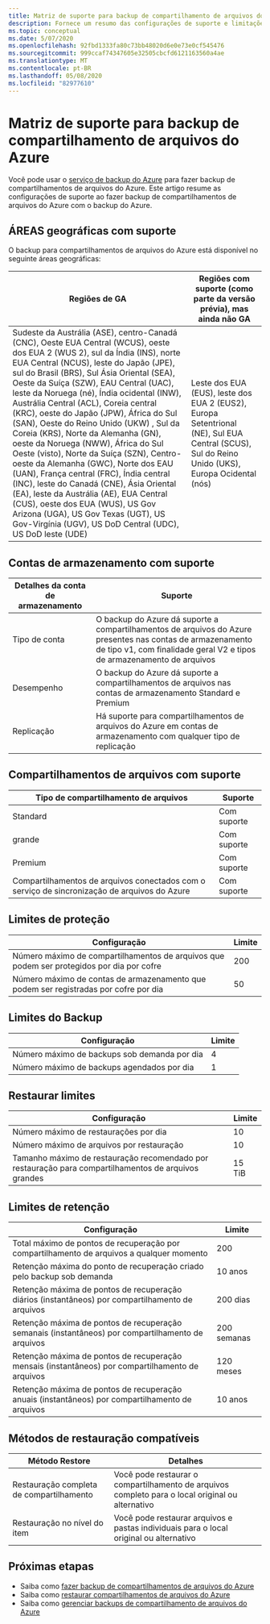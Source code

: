 ```yaml
---
title: Matriz de suporte para backup de compartilhamento de arquivos do Azure
description: Fornece um resumo das configurações de suporte e limitações ao fazer backup de compartilhamentos de arquivos do Azure.
ms.topic: conceptual
ms.date: 5/07/2020
ms.openlocfilehash: 92fbd1333fa80c73bb48020d6e0e73e0cf545476
ms.sourcegitcommit: 999ccaf74347605e32505cbcfd6121163560a4ae
ms.translationtype: MT
ms.contentlocale: pt-BR
ms.lasthandoff: 05/08/2020
ms.locfileid: "82977610"
---
```

# <a name="support-matrix-for-azure-file-share-backup"></a>Matriz de suporte para backup de compartilhamento de arquivos do Azure

Você pode usar o [serviço de backup do Azure](https://docs.microsoft.com/azure/backup/backup-overview) para fazer backup de compartilhamentos de arquivos do Azure. Este artigo resume as configurações de suporte ao fazer backup de compartilhamentos de arquivos do Azure com o backup do Azure.

## <a name="supported-geos"></a>ÁREAS geográficas com suporte

O backup para compartilhamentos de arquivos do Azure está disponível no seguinte áreas geográficas:

| Regiões de GA | Regiões com suporte (como parte da versão prévia), mas ainda não GA                                                      |
| ------------------------------------------------------------ | ------------------------------------------------------------ |
| Sudeste da Austrália (ASE), centro-Canadá (CNC), Oeste EUA Central (WCUS), oeste dos EUA 2 (WUS 2), sul da Índia (INS), norte EUA Central (NCUS), leste do Japão (JPE), sul do Brasil (BRS), Sul Ásia Oriental (SEA), Oeste da Suíça (SZW), EAU Central (UAC), leste da Noruega (né), Índia ocidental (INW), Austrália Central (ACL), Coreia central (KRC), oeste do Japão (JPW), África do Sul (SAN), Oeste do Reino Unido (UKW) , Sul da Coreia (KRS), Norte da Alemanha (GN), oeste da Noruega (NWW), África do Sul Oeste (visto), Norte da Suíça (SZN), Centro-oeste da Alemanha (GWC), Norte dos EAU (UAN), França central (FRC), Índia central (INC), leste do Canadá (CNE), Ásia Oriental (EA), leste da Austrália (AE), EUA Central (CUS), oeste dos EUA (WUS), US Gov Arizona (UGA), US Gov Texas (UGT), US Gov-Virgínia (UGV), US DoD Central (UDC), US DoD leste (UDE)                                                  |  Leste dos EUA (EUS), leste dos EUA 2 (EUS2), Europa Setentrional (NE), Sul EUA Central (SCUS), Sul do Reino Unido (UKS), Europa Ocidental (nós)            |

## <a name="supported-storage-accounts"></a>Contas de armazenamento com suporte

| Detalhes da conta de armazenamento | Suporte                                                      |
| ------------------------ | ------------------------------------------------------------ |
| Tipo de conta            | O backup do Azure dá suporte a compartilhamentos de arquivos do Azure presentes nas contas de armazenamento de tipo v1, com finalidade geral V2 e tipos de armazenamento de arquivos |
| Desempenho              | O backup do Azure dá suporte a compartilhamentos de arquivos nas contas de armazenamento Standard e Premium |
| Replicação              | Há suporte para compartilhamentos de arquivos do Azure em contas de armazenamento com qualquer tipo de replicação |

## <a name="supported-file-shares"></a>Compartilhamentos de arquivos com suporte

| Tipo de compartilhamento de arquivos                                   | Suporte   |
| -------------------------------------------------- | --------- |
| Standard                                           | Com suporte |
| grande                                              | Com suporte |
| Premium                                            | Com suporte |
| Compartilhamentos de arquivos conectados com o serviço de sincronização de arquivos do Azure | Com suporte |

## <a name="protection-limits"></a>Limites de proteção

| Configuração                                                      | Limite |
| ------------------------------------------------------------ | ----- |
| Número máximo de compartilhamentos de arquivos que podem ser protegidos por dia por cofre | 200   |
| Número máximo de contas de armazenamento que podem ser registradas por cofre por dia | 50    |

## <a name="backup-limits"></a>Limites do Backup

| Configuração                                      | Limite |
| -------------------------------------------- | ----- |
| Número máximo de backups sob demanda por dia | 4     |
| Número máximo de backups agendados por dia | 1     |

## <a name="restore-limits"></a>Restaurar limites

| Configuração                                                      | Limite   |
| ------------------------------------------------------------ | ------- |
| Número máximo de restaurações por dia                           | 10      |
| Número máximo de arquivos por restauração                         | 10      |
| Tamanho máximo de restauração recomendado por restauração para compartilhamentos de arquivos grandes | 15 TiB |

## <a name="retention-limits"></a>Limites de retenção

| Configuração                                                      | Limite    |
| ------------------------------------------------------------ | -------- |
| Total máximo de pontos de recuperação por compartilhamento de arquivos a qualquer momento | 200      |
| Retenção máxima do ponto de recuperação criado pelo backup sob demanda | 10 anos |
| Retenção máxima de pontos de recuperação diários (instantâneos) por compartilhamento de arquivos| 200 dias |
| Retenção máxima de pontos de recuperação semanais (instantâneos) por compartilhamento de arquivos | 200 semanas |
| Retenção máxima de pontos de recuperação mensais (instantâneos) por compartilhamento de arquivos | 120 meses |
| Retenção máxima de pontos de recuperação anuais (instantâneos) por compartilhamento de arquivos | 10 anos |

## <a name="supported-restore-methods"></a>Métodos de restauração compatíveis

| Método Restore     | Detalhes                                                      |
| ------------------ | ------------------------------------------------------------ |
| Restauração completa de compartilhamento | Você pode restaurar o compartilhamento de arquivos completo para o local original ou alternativo |
| Restauração no nível do item | Você pode restaurar arquivos e pastas individuais para o local original ou alternativo |

## <a name="next-steps"></a>Próximas etapas

* Saiba como [fazer backup de compartilhamentos de arquivos do Azure](backup-afs.md)
* Saiba como [restaurar compartilhamentos de arquivos do Azure](restore-afs.md)
* Saiba como [gerenciar backups de compartilhamento de arquivos do Azure](manage-afs-backup.md)
